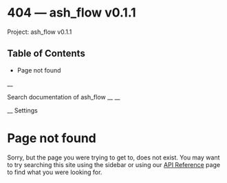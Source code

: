 # 404 — ash_flow v0.1.1

Project: ash_flow v0.1.1

## Table of Contents

- Page not found

__

Search documentation of ash_flow __ __

__ Settings

#  Page not found

Sorry, but the page you were trying to get to, does not exist. You may want to try searching this site using the sidebar or using our [API Reference](external_link) page to find what you were looking for.
